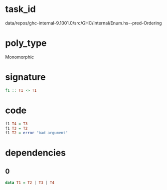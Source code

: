 
# task_id
data/repos/ghc-internal-9.1001.0/src/GHC/Internal/Enum.hs--pred-Ordering

# poly_type
Monomorphic


# signature
```haskell
f1 :: T1 -> T1
```  

# code
```haskell
f1 T4 = T3
f1 T3 = T2
f1 T2 = error "bad argument"
```

# dependencies
## 0
```haskell
data T1 = T2 | T3 | T4
```
